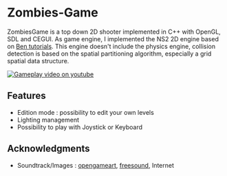 # Zombies-Game

ZombiesGame is a top down 2D shooter implemented in C++ with OpenGL, SDL and CEGUI. As game engine, I implemented the NS2 2D engine based on [Ben tutorials](https://github.com/Barnold1953/GraphicsTutorials). This engine doesn't include the physics engine, collision detection is based on the spatial partitioning algorithm, especially a grid spatial data structure.

[![Gameplay video on youtube](https://github.com/ndongmo/Zombies-Game/capture.png)](https://youtu.be/gh74RZaRhr0)

## Features

- Edition mode : possibility to edit your own levels
- Lighting management
- Possibility to play with Joystick or Keyboard

## Acknowledgments

- Soundtrack/Images : [opengameart](https://opengameart.org/), [freesound](https://freesound.org), Internet
